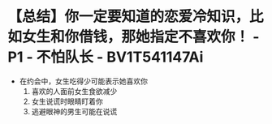 # 【总结】你一定要知道的恋爱冷知识，比如女生和你借钱，那她指定不喜欢你！ - P1 - 不怕队长 - BV1T541147Ai

-   在约会中，女生吃得少可能表示她喜欢你
    1.  喜欢的人面前女生食欲减少
    2.  女生说谎时眼睛盯着你
    3.  逃避眼神的男生可能在说谎